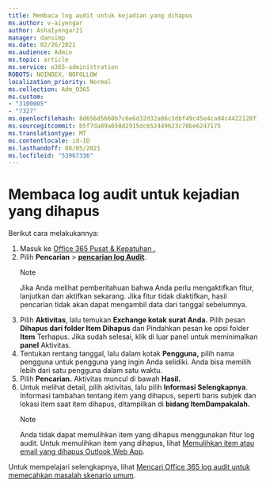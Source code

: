 ```yaml
---
title: Membaca log audit untuk kejadian yang dihapus
ms.author: v-aiyengar
author: AshaIyengar21
manager: dansimp
ms.date: 02/26/2021
ms.audience: Admin
ms.topic: article
ms.service: o365-administration
ROBOTS: NOINDEX, NOFOLLOW
localization_priority: Normal
ms.collection: Adm_O365
ms.custom:
- "3100005"
- "7327"
ms.openlocfilehash: 8d656d5660b7c6e6d32d32a06c3dbf49c45e4ca04c4422128f1c4ea62413afa1
ms.sourcegitcommit: b5f7da89a650d2915dc652449623c78be6247175
ms.translationtype: MT
ms.contentlocale: id-ID
ms.lasthandoff: 08/05/2021
ms.locfileid: "53967336"
---
```

# <a name="read-the-audit-logs-for-deleted-events"></a>Membaca log audit untuk kejadian yang dihapus

Berikut cara melakukannya:

1. Masuk ke [Office 365 Pusat & Kepatuhan .](https://go.microsoft.com/fwlink/p/?linkid=2077143)
1. Pilih **Pencarian**  >  [**pencarian log Audit**](https://go.microsoft.com/fwlink/?linkid=2103759).
    > [!NOTE]
    > Jika Anda melihat pemberitahuan bahwa Anda perlu mengaktifkan fitur, lanjutkan dan aktifkan sekarang. Jika fitur tidak diaktifkan, hasil pencarian tidak akan dapat mengambil data dari tanggal sebelumnya.
1. Pilih **Aktivitas**, lalu temukan **Exchange kotak surat Anda.** Pilih pesan **Dihapus dari folder Item Dihapus** dan Pindahkan pesan ke opsi folder **Item** Terhapus. Jika sudah selesai, klik di luar panel untuk meminimalkan **panel** Aktivitas.
1. Tentukan rentang tanggal, lalu dalam kotak **Pengguna,** pilih nama pengguna untuk pengguna yang ingin Anda selidiki. Anda bisa memilih lebih dari satu pengguna dalam satu waktu.
1. Pilih **Pencarian.** Aktivitas muncul di bawah **Hasil.**
1. Untuk melihat detail, pilih aktivitas, lalu pilih **Informasi Selengkapnya**. Informasi tambahan tentang item yang dihapus, seperti baris subjek dan lokasi item saat item dihapus, ditampilkan di **bidang ItemDampakalah.**
    > [!NOTE]
    > Anda tidak dapat memulihkan item yang dihapus menggunakan fitur log audit. Untuk memulihkan item yang dihapus, lihat [Memulihkan item atau email yang dihapus Outlook Web App](https://go.microsoft.com/fwlink/?linkid=2103759).

Untuk mempelajari selengkapnya, lihat [Mencari Office 365 log audit untuk memecahkan masalah skenario umum](https://go.microsoft.com/fwlink/?linkid=2103944).
